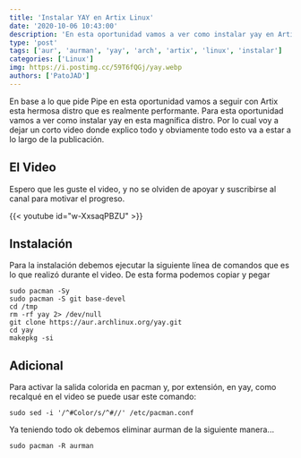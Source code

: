 ```yaml
---
title: 'Instalar YAY en Artix Linux'
date: '2020-10-06 10:43:00'
description: 'En esta oportunidad vamos a ver como instalar yay en Artix linux'
type: 'post'
tags: ['aur', 'aurman', 'yay', 'arch', 'artix', 'linux', 'instalar']
categories: ['Linux']
img: https://i.postimg.cc/59T6fQGj/yay.webp
authors: ['PatoJAD']
---
```


En base a lo que pide Pipe en esta oportunidad vamos a seguir con Artix esta hermosa distro que es realmente performante. Para esta oportunidad vamos a ver como instalar yay en esta magnífica distro. Por lo cual voy a dejar un corto video donde explico todo y obviamente todo esto va a estar a lo largo de la publicación.

## El Video

Espero que les guste el video, y no se olviden de apoyar y suscribirse al canal para motivar el progreso.

{{< youtube id="w-XxsaqPBZU" >}}

## Instalación

Para la instalación debemos ejecutar la siguiente línea de comandos que es lo que realizó durante el video. De esta forma podemos copiar y pegar

    sudo pacman -Sy
    sudo pacman -S git base-devel
    cd /tmp
    rm -rf yay 2> /dev/null
    git clone https://aur.archlinux.org/yay.git
    cd yay
    makepkg -si

## Adicional

Para activar la salida colorida en pacman y, por extensión, en yay, como recalqué en el video se puede usar este comando:

    sudo sed -i '/^#Color/s/^#//' /etc/pacman.conf

Ya teniendo todo ok debemos eliminar aurman de la siguiente manera...

    sudo pacman -R aurman

